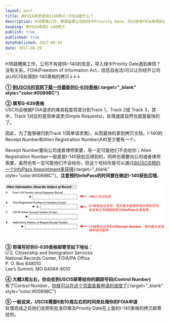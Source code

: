 ```yaml
---
layout: post
title: 用FOIA请求获得I140拷贝？FOIA是什么？
description: H1B更换工作，想保留原公司的绿卡Priority Date，可以使用FOIA来得到已批准的I-140拷贝。
heading: 用FOIA获得I-140拷贝
publish: true
published: true
datePublished: 2017-08-29
date: 2017-08-29
---
```

<span class="dropcap">H1B</span>跳槽换工作，公司不肯提供I-140的信息，导入绿卡Priority Date遇到麻烦？没有关系，FOIA(Freedom of Information Act，信息自由法)可以让你绕开公司从USCIS处得到I-140表格的拷贝↓↓↓

**① [到USCIS的官网下载一份最新的G-639表格](https://www.uscis.gov/sites/default/files/files/form/g-639.pdf){:target="_blank" style="color:#0089BC"}**

**② 填写G-639表格**<br>
USCIS会根据FOIA请求的难易程度将其分到Track 1，Track 2或 Track 3，其中，Track 1对应的是简单请求(Simple Requests)，处理速度自然也就是最快的了。

因此，为了能够被归到Track 1(简单请求类)，从而最快的拿到拷贝文档，I-140的Receipt Number和Alien Registration Number(A#)至少要有一个。

Receipt Number要向公司或者律师索要，有一定可能他们不会给你；Alien Registration Number一般是是I-140获批后得到的，同样也需要向公司或者律师索要，虽然也有一定可能他们不会给你，但这个号码你是可以通过[向USCIS预约一个InfoPass Appointment来获得](https://my.uscis.gov/appointment){:target="_blank" style="color:#0089BC"}，**注意预约InfoPass的时间要在确定I-140获批后哦**。

 <p itemprop="image" itemscope itemtype="https://schema.org/ImageObject">
 <img src="/assets/img/FOIA.png" alt="FOIA Information">
  <meta itemprop="url" content="https://www.blogus123.com/assets/img/FOIA.png">
  <meta itemprop="width" content="1021">
  <meta itemprop="height" content="382">
</p>

**③ 将填写好的G-639表格邮寄至如下地址：**<br>
U.S. Citizenship and Immigration Services<br>
National Records Center, FOIA/PA Office<br>
P. O. Box 648010<br>
Lee’s Summit, MO 64064-8010<br>

**④ 大概3周左右，你会收到USCIS邮寄给你的跟踪号码(Control Number)**<br>
有了Control Number，[你就可以在这个页面查看申请的进度了](https://egov.uscis.gov/foiawebstatus/){:target="_blank" style="color:#0089BC"}

**⑤ 一般说来，USCIS需要6到10周左右的时间来处理你的FOIA申请**<br>
处理完成之后他们会把有批准印章及Priority Date在上面的I-140表格的拷贝邮寄给你。

 <p style="margin-bottom:70px"></p>
